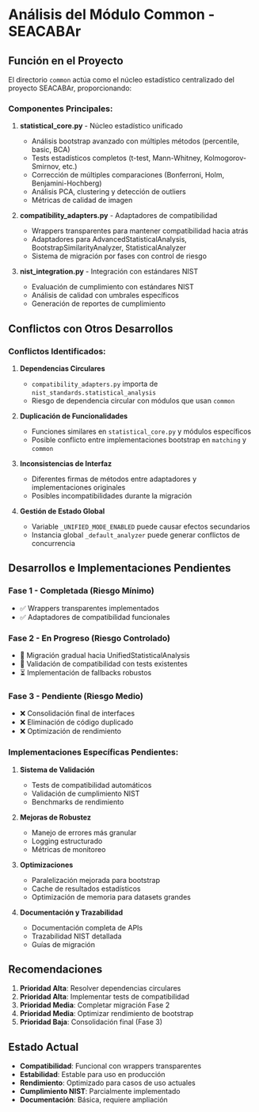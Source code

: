 # Análisis del Módulo Common - SEACABAr

## Función en el Proyecto

El directorio `common` actúa como el núcleo estadístico centralizado del proyecto SEACABAr, proporcionando:

### Componentes Principales:

1. **statistical_core.py** - Núcleo estadístico unificado
   - Análisis bootstrap avanzado con múltiples métodos (percentile, basic, BCA)
   - Tests estadísticos completos (t-test, Mann-Whitney, Kolmogorov-Smirnov, etc.)
   - Corrección de múltiples comparaciones (Bonferroni, Holm, Benjamini-Hochberg)
   - Análisis PCA, clustering y detección de outliers
   - Métricas de calidad de imagen

2. **compatibility_adapters.py** - Adaptadores de compatibilidad
   - Wrappers transparentes para mantener compatibilidad hacia atrás
   - Adaptadores para AdvancedStatisticalAnalysis, BootstrapSimilarityAnalyzer, StatisticalAnalyzer
   - Sistema de migración por fases con control de riesgo

3. **nist_integration.py** - Integración con estándares NIST
   - Evaluación de cumplimiento con estándares NIST
   - Análisis de calidad con umbrales específicos
   - Generación de reportes de cumplimiento

## Conflictos con Otros Desarrollos

### Conflictos Identificados:

1. **Dependencias Circulares**
   - `compatibility_adapters.py` importa de `nist_standards.statistical_analysis`
   - Riesgo de dependencia circular con módulos que usan `common`

2. **Duplicación de Funcionalidades**
   - Funciones similares en `statistical_core.py` y módulos específicos
   - Posible conflicto entre implementaciones bootstrap en `matching` y `common`

3. **Inconsistencias de Interfaz**
   - Diferentes firmas de métodos entre adaptadores y implementaciones originales
   - Posibles incompatibilidades durante la migración

4. **Gestión de Estado Global**
   - Variable `_UNIFIED_MODE_ENABLED` puede causar efectos secundarios
   - Instancia global `_default_analyzer` puede generar conflictos de concurrencia

## Desarrollos e Implementaciones Pendientes

### Fase 1 - Completada (Riesgo Mínimo)
- ✅ Wrappers transparentes implementados
- ✅ Adaptadores de compatibilidad funcionales

### Fase 2 - En Progreso (Riesgo Controlado)
- 🔄 Migración gradual hacia UnifiedStatisticalAnalysis
- 🔄 Validación de compatibilidad con tests existentes
- ⏳ Implementación de fallbacks robustos

### Fase 3 - Pendiente (Riesgo Medio)
- ❌ Consolidación final de interfaces
- ❌ Eliminación de código duplicado
- ❌ Optimización de rendimiento

### Implementaciones Específicas Pendientes:

1. **Sistema de Validación**
   - Tests de compatibilidad automáticos
   - Validación de cumplimiento NIST
   - Benchmarks de rendimiento

2. **Mejoras de Robustez**
   - Manejo de errores más granular
   - Logging estructurado
   - Métricas de monitoreo

3. **Optimizaciones**
   - Paralelización mejorada para bootstrap
   - Cache de resultados estadísticos
   - Optimización de memoria para datasets grandes

4. **Documentación y Trazabilidad**
   - Documentación completa de APIs
   - Trazabilidad NIST detallada
   - Guías de migración

## Recomendaciones

1. **Prioridad Alta**: Resolver dependencias circulares
2. **Prioridad Alta**: Implementar tests de compatibilidad
3. **Prioridad Media**: Completar migración Fase 2
4. **Prioridad Media**: Optimizar rendimiento de bootstrap
5. **Prioridad Baja**: Consolidación final (Fase 3)

## Estado Actual

- **Compatibilidad**: Funcional con wrappers transparentes
- **Estabilidad**: Estable para uso en producción
- **Rendimiento**: Optimizado para casos de uso actuales
- **Cumplimiento NIST**: Parcialmente implementado
- **Documentación**: Básica, requiere ampliación